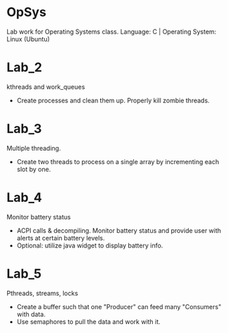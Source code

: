 # OpSys
Lab work for Operating Systems class.  Language: C | Operating System: Linux (Ubuntu)

# Lab_2
kthreads and work_queues
- Create processes and clean them up. Properly kill zombie threads.

# Lab_3
Multiple threading. 
- Create two threads to process on a single array by incrementing each slot by one.

# Lab_4
Monitor battery status
- ACPI calls & decompiling. Monitor battery status and provide user with alerts at certain battery levels.
- Optional: utilize java widget to display battery info.
<Unfinished>

# Lab_5
Pthreads, streams, locks
- Create a buffer such that one "Producer" can feed many "Consumers" with data.
- Use semaphores to pull the data and work with it.
